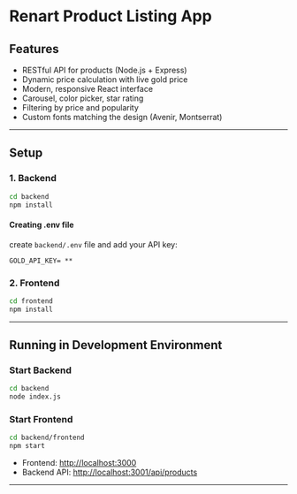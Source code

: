 # Renart Product Listing App

## Features
- RESTful API for products (Node.js + Express)
- Dynamic price calculation with live gold price
- Modern, responsive React interface
- Carousel, color picker, star rating
- Filtering by price and popularity
- Custom fonts matching the design (Avenir, Montserrat)

---

## Setup

### 1. Backend
```bash
cd backend
npm install
```

#### Creating .env file
create `backend/.env` file and add your API key:
```
GOLD_API_KEY= **
```

### 2. Frontend
```bash
cd frontend
npm install
```

---

## Running in Development Environment

### Start Backend
```bash
cd backend
node index.js
```

### Start Frontend
```bash
cd backend/frontend
npm start
```

- Frontend: [http://localhost:3000](http://localhost:3000)
- Backend API: [http://localhost:3001/api/products](http://localhost:3001/api/products)

---
